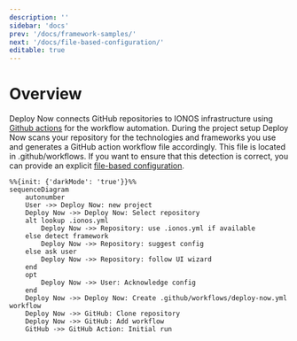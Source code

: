 ```yaml
---
description: ''
sidebar: 'docs'
prev: '/docs/framework-samples/'
next: '/docs/file-based-configuration/'
editable: true
---
```


# Overview

Deploy Now connects GitHub repositories to IONOS infrastructure using [Github actions](https://github.com/features/actions) for the workflow automation. During the project setup  Deploy Now scans your repository for the technologies and frameworks you use and generates a GitHub action workflow file accordingly. This file is located in .github/workflows. If you want to ensure that this detection is correct, you can provide an explicit [file-based configuration](/docs/file-based-configuration/). 

~~~mermaid
%%{init: {'darkMode': 'true'}}%%
sequenceDiagram
    autonumber
    User ->> Deploy Now: new project
    Deploy Now ->> Deploy Now: Select repository
    alt lookup .ionos.yml
        Deploy Now ->> Repository: use .ionos.yml if available
    else detect framework
        Deploy Now ->> Repository: suggest config
    else ask user
        Deploy Now ->> Repository: follow UI wizard
    end
    opt
        Deploy Now ->> User: Acknowledge config
    end
    Deploy Now ->> Deploy Now: Create .github/workflows/deploy-now.yml workflow
    Deploy Now ->> GitHub: Clone repository
    Deploy Now ->> GitHub: Add workflow
    GitHub ->> GitHub Action: Initial run
~~~

